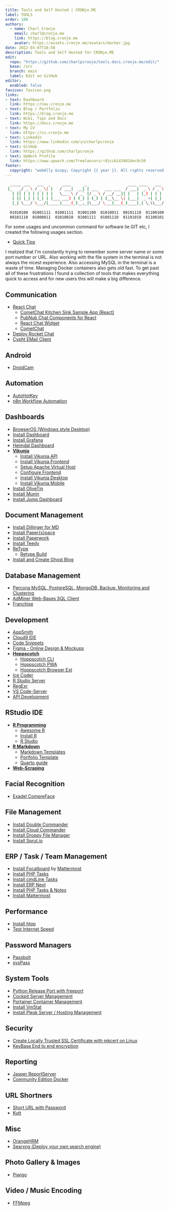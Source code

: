 ```yaml
---
title: Tools and Self Hosted | CRONje.ME
label: TOOLS
order: 100
authors:
  - name: Charl Cronje
    email: charl@cronje.me
    link: https://blog.cronje.me
    avatar: https://assets.cronje.me/avatars/darker.jpg
date: 2022-03-07T16:58
description: Tools and Self Hosted for CRONje.ME
edit:
  repo: "https://github.com/charlpcronje/tools.docs.cronje.me/edit/"
  base: /src
  branch: main
  label: Edit on GitHub
editor:
  enabled: false
favicon: favicon.png
links:
- text: Dashboard
  link: https://nav.cronje.me
- text: Blog / Portfolio
  link: https://blog.cronje.me
- text: Wiki, Tips and Docs 
  link: https://docs.cronje.me
- text: My CV
  link: https://cv.cronje.me
- text: LinkedIn
  link: https://www.linkedin.com/in/charlpcronje
- text: GitHub
  link: https://github.com/charlpcronje
- text: UpWork Profile
  link: https://www.upwork.com/freelancers/~01ccb1439024ec9c50
footer:
  copyright: "webAlly &copy; Copyright {{ year }}. All rights reserved."
---
```

<script type="text/javascript">(function(w,s){var e=document.createElement("script");e.type="text/javascript";e.async=true;e.src="https://cdn.pagesense.io/js/webally/f2527eebee974243853bcd47b32631f4.js";var x=document.getElementsByTagName("script")[0];x.parentNode.insertBefore(e,x);})(window,"script");</script>

```sh
  _____ ___   ___  _     ____      _                  ____ ____   ___  _   _  _        __  __ _____ 
 |_   _/ _ \ / _ \| |   / ___|  __| | ___   ___ ___  / ___|  _ \ / _ \| \ | |(_) ___  |  \/  | ____|
   | || | | | | | | |   \___ \ / _` |/ _ \ / __/ __|| |   | |_) | | | |  \| || |/ _ \ | |\/| |  _|  
   | || |_| | |_| | |___ ___) | (_| | (_) | (__\__ \| |___|  _ <| |_| | |\  || |  __/_| |  | | |___ 
   |_| \___/ \___/|_____|____(_)__,_|\___/ \___|___(_)____|_| \_\\___/|_| \_|/ |\___(_)_|  |_|_____|
                                                                           |__/                     
  01010100  01001111  01001111  01001100  01010011  00101110  01100100  01101111  01100011  01110011  
  00101110  01000011  01010010  01001111  01001110  01101010  01100101  00101110  01001101  01000101                                                                            
```                                     

For some usages and uncommon command for software lie GIT etc, I created the following usages section.

- [Quick Tips](http://tip.docs.cronje.me)

I realized that I'm constantly trying to remember some server name or some port number or URL. Also working with the file system in the terminal is not always the nicest experience. Also accessing MySQL in the terminal is a waste of time. Managing Docker containers also gets old fast. To get past all of these frustrations I found a collection of tools that makes everything quick to access and for new users this will make a big difference.

## Communication

- [React Chat](reactChat.md)
  - [CometChat Kitchen Sink Sample App (React)](https://github.com/cometchat-pro/javascript-react-chat-app)
  - [PubNub Chat Components for React](https://github.com/pubnub/react-chat-components)
  - [React Chat Widget](https://github.com/Wolox/react-chat-widget)
  - [CometChat](https://www.cometchat.com/docs/chat-widgets/web)
- [Deploy Rocket Chat](rocketChat.md)
- [Cypht EMail Client](cyphtMail.md)

## Android

- [DroidCam](droidcam.md)

## Automation

- [AutoHotKey](autoHotKey.md)
- [n8n Workflow Automation](n8n.md)

## Dashboards

- [BrowserOS (Windows style Desktop)](https://github.com/charlpcronje/browser.os)
- [Install Dashboard](dashboard.md)
- [Install Grafana](grafana/README.md)
- [Heimdal Dashboard](https://setup.docs.CRONje.ME/heimdal)
- **[Vikunja](vikunja/README.md)**  
  - [Install Vikunja API](vikunja/vikunjaApi.md)
  - [Install Vikunja Frontend](vikunja/vikunjaFrontend.md)
  - [Setup Apache Virtual Host](./vikunja/vikunjaVhost.md)
  - [Configure Frontend](./vikunja/vikunjaConfigureFrontend.md)
  - [Install Vikunja Desktop](vikunja/vikunjaDesktop.md)
  - [Install Vikunja Mobile](vikunja/vikunjaMoble.md)
- [Install OliveTin](oliveTin.md)
- [Install Munin](munin.md)
- [Install Jump Dashboard](jump.md)

## Document Management

- [Install Dillinger for MD](https://setup.docs.CRONje.ME/dillinger)
- [Install Paper{s}pace](paperspace/README.md)
- [Install Paperwork](paperwork.md)
- [Install Teedy](teedy.md)
- [ReType](https://setup.docs.CRONje.ME/retype)
  - [Retype Build](retypeBuild.md)
- [Install and Create Ghost Blog](ghostblog.md)

## Database Management

- [Percona MySQL, PostgreSQL, MongoDB, Backup, Monitoring and Clustering](percona.md)
- [AdMiner Web-Bases SQL Client](adminer.md)
- [Franchise](https://franchise.cloud/app)

## Development

- [AppSmith](appSmith.md)
- [Cloud9 IDE](https://setup.docs.CRONje.ME/cloud9)
- [Code Snippets](https://setup.docs.CRONje.ME/codesnippets)
- [Figma - Online Design & Mockups](figma.md)
- **[Hoppscotch](hoppscotch/README.md)**
  - [Hoppscotch CLI](hoppscotch/cli.md)
  - [Hoppscotch PWA](hoppscotch/pwa.md)
  - [Hoppscotch Browser Ext](hoppscotch/ext.md)
- [Ice Coder](iceCoder.md)
- [R Studio Server](rstudio.md)
- [RegExr](regexr.md)
- [VS Code-Server](https://setup.docs.CRONje.ME/codeserverdocker)
- [API Development](daptin.md)

## RStudio IDE

- **[R Programming](./rLang/README.md)**
  - [Awesome R](./rLang/awesomer.md)
  - [Install R](./rLang/installR.md)
  - [R Studio](./rLang/rstudio.md)
- **[R Markdown](./rLang/rmd.md)**
  - [Markdown Templates](./rLang/mdTemplates.md)
  - [Portfolio Template](./rLang/cvTemplare.md)
  - [Quarto guide](./rLang/quartoGuide.md)
- **[Web-Scraping](./rLang/webScraping.md)**

## Facial Recognition

- [Exadel CompreFace](exadelCompreFace.md)

## File Management

- [Install Double Commander](https://setup.docs.CRONje.ME/doublecommander)
- [Install Cloud Commander](https://setup.docs.CRONje.ME/cloudcommander)
- [Install Droppy File Manager](https://setup.docs.CRONje.ME/droppy)
- [Install Sprut.io](sprut.md)

## ERP / Task / Team Management

- [Install Focalboard](focalboard.md) by [Mattermost](./mattermost/README.md)
- [Install PHP Tasks](phpTasks.md)
- [Install cmdLine Tasks](cmdLineTasks.md)
- [Install ERP Next](erpNext.md)
- [Install PHP Tasks & Notes](phpTasksNotes.md)
- [Install Mattermost](./mattermost/README.md)

## Performance

- [Install htop](htop.md)
- [Test Internet Speed](speedTest.md)

## Password Managers

- [Passbolt](passbolt.md)
- [sysPass](sysPass.md)

## System Tools

- [Python Release Port with freeport](freeport.md)
- [Cockpit Server Management](https://setup.docs.CRONje.ME/cockpit)
- [Portainer Container Management](https://setup.docs.CRONje.ME/portainer)
- [Install VmStat](vmstat.md)
- [Install Plesk Server / Hosting Management](./plesk.md)

## Security

- [Create Locally Trusted SSL Certificate with mkcert on Linux](mkcertLinux.md)
- [KeyBase  End to end encryption](./keybase/README.md)

## Reporting

- [Jasper ReportServer](https://reports.docs.CRONje.ME/)
- [Community Edition Docker](./jasper/ceInstall.md)

## URL Shortners

- [Short URL with Password](https://jstrieb.github.io/link-lock/create)
- [Kutt](kutt.md)

## Misc

- [OrangeHRM](orangeHrm.md)
- [Searxng (Deploy your own search engine)](saerxng.md)

## Photo Gallery & Images

- [Piwigo](piwigo.md)


## Video / Music Encoding

- [FFMpeg](ffmpeg.md)